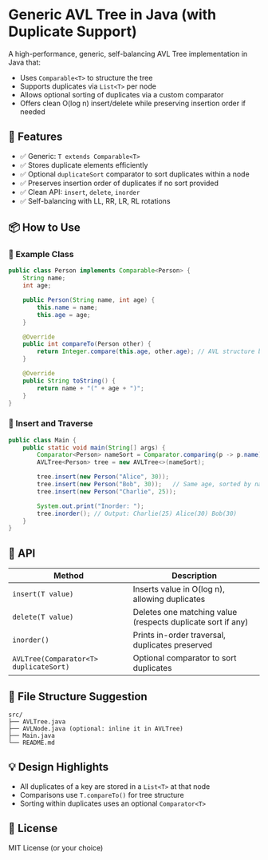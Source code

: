 # Generic AVL Tree in Java (with Duplicate Support)

A high-performance, generic, self-balancing AVL Tree implementation in Java that:

- Uses `Comparable<T>` to structure the tree
- Supports duplicates via `List<T>` per node
- Allows optional sorting of duplicates via a custom comparator
- Offers clean O(log n) insert/delete while preserving insertion order if needed

## 🚀 Features

- ✅ Generic: `T extends Comparable<T>`
- ✅ Stores duplicate elements efficiently
- ✅ Optional `duplicateSort` comparator to sort duplicates within a node
- ✅ Preserves insertion order of duplicates if no sort provided
- ✅ Clean API: `insert`, `delete`, `inorder`
- ✅ Self-balancing with LL, RR, LR, RL rotations

## 📦 How to Use

### 🧪 Example Class

```java
public class Person implements Comparable<Person> {
    String name;
    int age;

    public Person(String name, int age) {
        this.name = name;
        this.age = age;
    }

    @Override
    public int compareTo(Person other) {
        return Integer.compare(this.age, other.age); // AVL structure by age
    }

    @Override
    public String toString() {
        return name + "(" + age + ")";
    }
}
```

### 🧰 Insert and Traverse

```java
public class Main {
    public static void main(String[] args) {
        Comparator<Person> nameSort = Comparator.comparing(p -> p.name);
        AVLTree<Person> tree = new AVLTree<>(nameSort);

        tree.insert(new Person("Alice", 30));
        tree.insert(new Person("Bob", 30));   // Same age, sorted by name
        tree.insert(new Person("Charlie", 25));

        System.out.print("Inorder: ");
        tree.inorder(); // Output: Charlie(25) Alice(30) Bob(30)
    }
}
```

## 🔧 API

| Method              | Description                                               |
|---------------------|-----------------------------------------------------------|
| `insert(T value)`   | Inserts value in O(log n), allowing duplicates            |
| `delete(T value)`   | Deletes one matching value (respects duplicate sort if any) |
| `inorder()`         | Prints in-order traversal, duplicates preserved           |
| `AVLTree(Comparator<T> duplicateSort)` | Optional comparator to sort duplicates |

## 📁 File Structure Suggestion

```plaintext
src/
├── AVLTree.java
├── AVLNode.java (optional: inline it in AVLTree)
├── Main.java
└── README.md
```

## 💡 Design Highlights

- All duplicates of a key are stored in a `List<T>` at that node
- Comparisons use `T.compareTo()` for tree structure
- Sorting within duplicates uses an optional `Comparator<T>`

## 📜 License

MIT License (or your choice)
